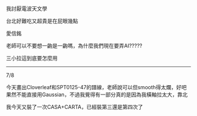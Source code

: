 我討厭電波天文學

台北好難吃又超貴是在屁眼幾點

愛信銘

老師可以不要想一齣是一齣嗎，為什麼我們現在要弄AI?????

三小拉這到底要怎麼用

--------------------

7/8

今天畫出Cloverleaf和SPT0125-47的譜線，老師說可以但smooth得太爛，好吧果然不能直接用Gaussian，不過我覺得有一部分真的是因為我橫軸拉太大，靠北

我今天又裝了一次CASA+CARTA，已經裝第三還是第四次了
